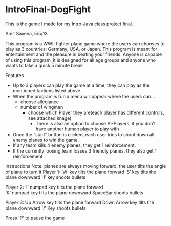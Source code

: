 ﻿IntroFinal-DogFight
===================

This is the game I made for my Intro-Java class project final.

Amit Saxena, 5/5/13

This program is a WWII fighter plane game where the users can chooses to play as 3 countries: Germany, USA, or Japan.
This program is meant for entertainment and the pleasure in beating your friends.
Anyone is capable of using this program, it is designed for all age groups and anyone who wants to take a quick 5 minute break


Features
* Up to 3 players can play the game at a time, they can play as the mentioned factions listed above. 
*  When the program is run a menu will appear where the users can…
	- choose allegiance
	- number of wingmen
        - choose which Player they are(each player has different controls, see attached image)
          - There is also an option to choose AI-Players, if you don't have another human player to play with
* Once the “start” button is clicked, each user tries to shoot down all enemy planes to win the game.
* If any team kills 4 enemy planes, they get 1 reinforcement.
* If the currently loosing team losses 3 friendly planes, they also get 1 reinforcement 



Instructions
Note: planes are always moving forward, the user tilts the angle of plane to turn it
Player 1: ‘W’ key tilts the plane forward
          ‘S’ key tilts the plane downward
          '1' key shoots bullets
           

Player 2: ‘I’ numpad key tilts the plane forward     
          ‘K’ numpad key tilts the plane downward
           SpaceBar shoots bullets
           

Player 3: Up Arrow key tilts the plane forward
          Down Arrow key tilts the plane downward
	  '/' Key shoots bullets

Press 'P' to pause the game
          
